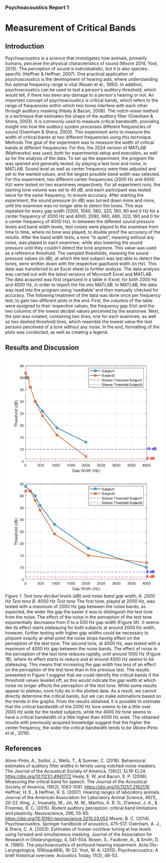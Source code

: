 ### Psychoacoustics Report 1
# Measurement of Critical Bands

## Introduction
Psychoacoustics is a science that investigates how animals, primarily humans, perceive the physical characteristics of sound (Moore 2014; Yost, 2015). The perception of sound is individualistic, but it is also species-specific (Heffner & Heffner, 2007). One practical application of psychoacoustics is the development of hearing aids, where understanding the optimal frequency range is vital (Rosen et al., 1990). In addition, psychoacoustics can be used to test a person's auditory threshold, which would tell, if there has been any damage to a person's hearing or not.
An important concept of psychoacoustics is critical bands, which refers to the range of frequencies within which two tones interfere with each other through auditory masking (Healy & Bacon, 2006). The notch-noise method is a technique that estimates the shape of the auditory filter (Oxenham & Shera, 2003). It is commonly used to measure critical bandwidth, providing insight into how the auditory system processes different frequencies of sound (Oxenham & Shera, 2003). This experiment aims to measure the width of critical bands at two different frequencies using this technique.
Methods
The goal of the experiment was to measure the width of critical bands at different frequencies. For this, the 2024 version of MATLAB (Mathworks) was used, both for experimental setup and execution, as well as for the analysis of the data. 
To set up the experiment, the program file was opened and generally tested, by playing a test tone and noise, in MATLAB.  Sound level as well as center frequency were then adjusted and set to the wanted values, and the largest possible band width was selected. For this experiment, two different center frequencies (2000 Hz and 4000 Hz) were tested on two examinees respectively. For all experiment runs, the starting tone volume was set to 40 dB, and each participant was tested twice for the same frequency, to ensure accuracy.
After starting the experiment, the sound pressure (in dB) was turned down more and more, until the examinee was no longer able to detect the tones. This was repeated for every gap width (2000, 1040, 560, 320, 160, 80 and 0 Hz for a center frequency of 2000 Hz and 4000, 2080, 960, 480, 320, 160 and 0 for a center frequency of 4000 Hz). In between the different sound pressure levels and band width levels, test noises were played to the examinee from time to time, where no tone was played, to double proof the accuracy of the results. After the band width tests, a tone “in quiet”, meaning without any noise, was played to each examinee, while also lowering the sound pressure until they couldn’t detect the tone anymore. This value was used as a reference threshold.
The sampled thresholds, meaning the sound pressure values (in dB), at which the test subject was last able to detect the tones, were written down with the respective gap/band width (in Hz). This data was transferred to an Excel sheet to further analyze. 
The data analysis was carried out with the latest versions of Microsoft Excel and MATLAB. The data acquired was first organized in a table in Excel, for both 2000 Hz and 4000 Hz, in order to import the file into MATLAB. In MATLAB, the data was read into the program using ‘readtable’ and then manually checked for accuracy. The following treatment of the data was done once per frequency test, to gain two different plots in the end. First, the columns of the table were assigned to their respective values, the frequency gap (Hz) and the two columns of the lowest decibel values perceived by the examinee. Next, the plot was created, containing two lines, one for each examinee, as well as two dashed threshold lines, which resemble the lowest value the test persons perceived of a tone without any noise. In the end, formatting of the plots was conducted, as well as creating a legend.
 
## Results and Discussion
![Figure 1.A.](https://github.com/ManuelMPinto/Psychoacoustics-Report/blob/main/report1/output/2000_Hz.jpg) ![Figure 1.B.](https://github.com/ManuelMPinto/Psychoacoustics-Report/blob/main/report1/output/4000_Hz.jpg)
*Figure 1. Test tone decibel levels (dB) and noise band gap width; A. 2000 Hz Test tone B. 4000 Hz Test tone*
The first tone, played at 2000 Hz, was tested with a maximum of 2000 Hz gap between the noise bands, as expected, the wider the gap the easier it was to distinguish the test tone from the noise. The effect of the noise in the perception of the test tone exponentially decreases from 0 to a 500 Hz gap width (Figure 1A). It seems like its effect starts plateauing for both subjects at around 2000 Hz width, however, further testing with higher gap widths could be necessary to pinpoint exactly at what point the noise stops having effect on the perception of the test tone.
The second tone, at 4000 Hz, was tested with a maximum of 4000 Hz gap between the noise bands. The effect of noise in the perception of the test tone reduces rapidly, until around 1000 Hz (Figure 1B), where its effect starts to reduce and at around 4000 Hz seems to be plateauing. This means that increasing the gap width has less of an effect on the perception of the test tone than in the previous test.
The results presented in Figure 1 suggest that we could identify the critical bands if the threshold values leveled off, as this would indicate the gap width at which noise no longer affects the perception of the test tone. While some results appear to plateau, none fully do in the plotted data. As a result, we cannot directly determine the critical bands, but we can make estimations based on the trends in the graphs.
From the results obtained, it is possible to estimate that the critical bandwidth of the 2000 Hz tone seems to be a little over 2000 Hz wide for the tested subjects, while the 4000 Hz tone seems to have a critical bandwidth of a little higher than 4000 Hz wide. The obtained results with previously acquired knowledge suggest that the higher the center frequency, the wider the critical bandwidth tends to be (Alves-Pinto et al., 2016). 

## References
Alves-Pinto, A., Sollini, J., Wells, T., & Sumner, C. (2016). Behavioural estimates of auditory filter widths in ferrets using notched-noise maskers. The Journal of the Acoustical Society of America, 139(2), EL19-EL24. https://doi.org/10.1121/1.4941772
Healy, E. W. and Bacon, S. P. (2006). Measuring the critical band for speech. The Journal of the Acoustical Society of America, 119(2), 1083-1091. https://doi.org/10.1121/1.2162176
Heffner, H. E., & Heffner, R. S. (2007). Hearing ranges of laboratory animals. Journal of the American Association for Laboratory Animal Science, 46(1), 20-22.
King, J., Insanally, M., Jin, M. M., Martins, A. R. O., D’amour, J. A., & Froemke, R. C. (2015). Rodent auditory perception: critical band limitations and plasticity. Neuroscience, 296, 55-65. https://doi.org/10.1016/j.neuroscience.2015.03.053
Moore, B. C. (2014). Psychoacoustics. Springer handbook of acoustics, 475-517.
Oxenham, A. J., & Shera, C. A. (2003). Estimates of human cochlear tuning at low levels using forward and simultaneous masking. Journal of the Association for Research in Otolaryngology, 4, 541-554.
Rosen, S., Faulkner, A., & Smith, D. A. (1990). The psychoacoustics of profound hearing impairment. Acta Oto-Laryngologica, 109(sup469), 16-22.
Yost, W. A. (2015). Psychoacoustics: A brief historical overview. Acoustics Today, 11(3), 46-53.
